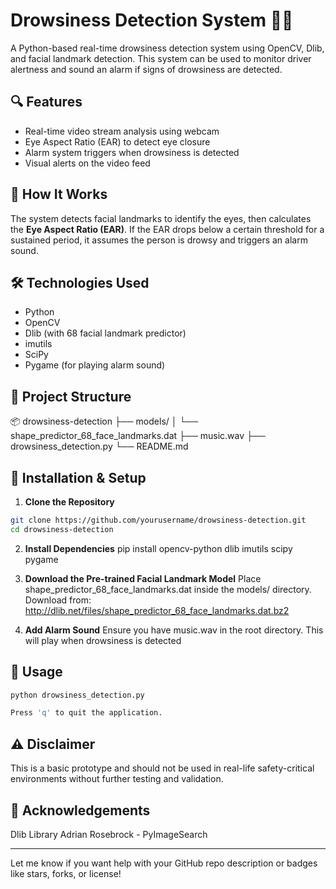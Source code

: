 # Drowsiness Detection System 🚗😴

A Python-based real-time drowsiness detection system using OpenCV, Dlib, and facial landmark detection. This system can be used to monitor driver alertness and sound an alarm if signs of drowsiness are detected.

## 🔍 Features
- Real-time video stream analysis using webcam
- Eye Aspect Ratio (EAR) to detect eye closure
- Alarm system triggers when drowsiness is detected
- Visual alerts on the video feed

## 🧠 How It Works
The system detects facial landmarks to identify the eyes, then calculates the **Eye Aspect Ratio (EAR)**. If the EAR drops below a certain threshold for a sustained period, it assumes the person is drowsy and triggers an alarm sound.

## 🛠️ Technologies Used
- Python
- OpenCV
- Dlib (with 68 facial landmark predictor)
- imutils
- SciPy
- Pygame (for playing alarm sound)

## 📁 Project Structure
📦 drowsiness-detection ├── models/ │ └── shape_predictor_68_face_landmarks.dat ├── music.wav ├── drowsiness_detection.py └── README.md


## 🚀 Installation & Setup

1. **Clone the Repository**
```bash
git clone https://github.com/yourusername/drowsiness-detection.git
cd drowsiness-detection
```

2. **Install Dependencies**
pip install opencv-python dlib imutils scipy pygame

3. **Download the Pre-trained Facial Landmark Model**
 Place shape_predictor_68_face_landmarks.dat inside the models/ directory.
 Download from: http://dlib.net/files/shape_predictor_68_face_landmarks.dat.bz2

4. **Add Alarm Sound**
 Ensure you have music.wav in the root directory. This will play when drowsiness is detected


## 🧪 Usage

```bash
python drowsiness_detection.py

Press 'q' to quit the application.
```

## ⚠️ Disclaimer

This is a basic prototype and should not be used in real-life safety-critical environments without further testing and validation.

## 🙌 Acknowledgements

Dlib Library
Adrian Rosebrock - PyImageSearch


---

Let me know if you want help with your GitHub repo description or badges like stars, forks, or license!

